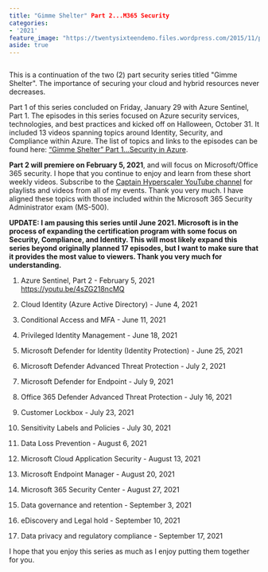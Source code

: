 ```yaml
---
title: "Gimme Shelter" Part 2...M365 Security
categories:
- '2021'
feature_image: "https://twentysixteendemo.files.wordpress.com/2015/11/post.png"
aside: true
---
```




<div class="wp-block-image"><figure class="aligncenter size-large"><img src="https://captainhyperscaler.files.wordpress.com/2020/02/image.jpeg?w=300" alt="" class="wp-image-373"/></figure></div>

This is a continuation of the two (2) part security series titled "Gimme Shelter".  The importance of securing your cloud and hybrid resources never decreases.

Part 1 of this series concluded on Friday, January 29 with Azure Sentinel, Part 1.  The episodes in this series focused on Azure security services, technologies, and best practices and kicked off on Halloween, October 31.  It included 13 videos spanning topics around Identity, Security, and Compliance within Azure.  The list of topics and links to the episodes can be found here: <a href="https://captainhyperscaler.github.io/2020/09/19/gimme-shelter-part-1-security-in-azure/">“Gimme Shelter” Part 1…Security in&nbsp;Azure</a>.

<strong>Part 2 will premiere on February 5, 2021</strong>, and will focus on Microsoft/Office 365 security. I hope that you continue to enjoy and learn from these short weekly videos. Subscribe to the <a rel="noreferrer noopener" href="https://www.youtube.com/channel/UCIWicD_sUxH6EMH4ndG5NxQ" target="_blank">Captain Hyperscaler YouTube channel</a> for playlists and videos from all of my events. Thank you very much.  I have aligned these topics with those included within the Microsoft 365 Security Administrator exam (MS-500).

<strong>UPDATE: I am pausing this series until June 2021.  Microsoft is in the process of expanding the certification program with some focus on Security, Compliance, and Identity.  This will most likely expand this series beyond originally planned 17 episodes, but I want to make sure that it provides the most value to viewers.  Thank you very much for understanding.</strong>

1. Azure Sentinel, Part 2 - February 5, 2021 <a rel="noreferrer noopener" href="https://youtu.be/4sZG218ncMQ" target="_blank">https://youtu.be/4sZG218ncMQ</a>

1. Cloud Identity (Azure Active Directory) - June 4, 2021

1. Conditional Access and MFA - June 11, 2021

1. Privileged Identity Management - June 18, 2021

1. Microsoft Defender for Identity (Identity Protection) - June 25, 2021 

1.  Microsoft Defender Advanced Threat Protection - July 2, 2021

1. Microsoft Defender for Endpoint - July 9, 2021

1. Office 365 Defender Advanced Threat Protection - July 16, 2021

1. Customer Lockbox - July 23, 2021

1. Sensitivity Labels and Policies - July 30, 2021

1. Data Loss Prevention - August 6, 2021

1. Microsoft Cloud Application Security - August 13, 2021

1. Microsoft Endpoint Manager - August 20, 2021

1. Microsoft 365 Security Center - August 27, 2021

1. Data governance and retention - September 3, 2021

1. eDiscovery and Legal hold - September 10, 2021

1. Data privacy and regulatory compliance - September 17, 2021

I hope that you enjoy this series as much as I enjoy putting them together for you.
